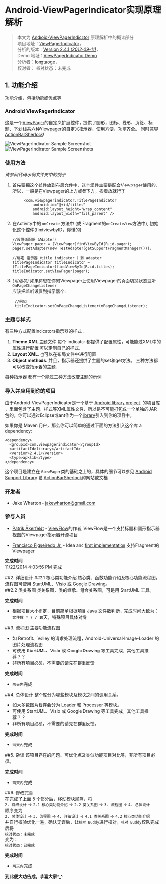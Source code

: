 Android-ViewPagerIndicator实现原理解析
====================================
> 本文为 [Android-ViewPagerIndicator](https://github.com/JakeWharton/Android-ViewPagerIndicator) 原理解析中的概论部分  
> 项目地址：[ViewPagerIndicator](https://github.com/JakeWharton/Android-ViewPagerIndicator)，  
> 分析的版本：[Version 2.4.1 *(2012-09-11)*](https://github.com/JakeWharton/Android-ViewPagerIndicator)，  
> Demo 地址：[ViewPagerIndicator Demo](https://github.com/android-cn/android-open-project-analysis/tree/master/view_pager_indicator_longtaoge/ListSamples)    
> 分析者：[longtaoge](https://github.com/longtaoge)，  
> 校对者：[](https://github.com/longtaoge) 
> 校对状态：未完成   

 

## 1. 功能介绍    ##

功能介绍，包括功能或优点等  

### Android ViewPagerIndicator ###

这是一个[ViewPager][2]的自定义扩展控件，提供了圆形，图标、线形、页签、标题、下划线共六种Viewpager的自定义指示器，使用方便，功能齐全。 同时兼容 [ActionBarSherlock][3]!

![ViewPagerIndicator Sample Screenshot][11]
![ViewPagerIndicator Sample Screenshots][9]


### 使用方法 ##

*请参阅代码示例文件夹中的例子*

   
1. 首先要把这个组件放到布局文件中，这个组件主要是配合Viewpager使用的，所以，一般是在Viewpager的上方或者下方，挨着放就行了

	        <com.viewpagerindicator.TitlePageIndicator
	            android:id="@+id/titles"
	            android:layout_height="wrap_content"
	            android:layout_width="fill_parent" />




1.   在Activity中的 `onCreate` 方法中 (或 Fragment的`onCreateView`方法中), 初始化这个控件(findviewbyID，你懂的)
    

         //设置适配器（Adapter）
         ViewPager pager = (ViewPager)findViewById(R.id.pager);
         pager.setAdapter(new TestAdapter(getSupportFragmentManager()));  

         //绑定 指示器（title indicator ）到 adapter
         TitlePageIndicator titleIndicator = (TitlePageIndicator)findViewById(R.id.titles);
         titleIndicator.setViewPager(pager);


1.  *(可选项)* 如果你想在你的Viewpager上使用Viewpager的页面切换状态监听 `OnPageChangeListener`  
     应该把监听设置到指示器个.

         //例如
         titleIndicator.setOnPageChangeListener(mPageChangeListener);



### 主题与样式 ###
有三种方式配置indicators指示器的样式 .

 1. **Theme XML**.主题文件 每个 indicator 都提供了配置属性，可能能过XML中的属性进行配置
    可以定制自己的样式.
 2. **Layout XML**. 也可以在布局文件中进行配置
 3. **Object methods**. 并且，指示器还提供了主题的set和get方法。
    三种方法都可以改变指示器的主题.


每种指示器 都有一个能过三种方法改变主题的示例


### 导入并应用到你的项目 ###

由于Android-ViewPagerIndicator是一个基于 [Android library project][7]. 的项目库
，里面包含了主题、样式等XML属性文件，所以是不可能打包成一个单独的JAR包的，你可以通过Eclipse或ant作为一个[library][8]引入到你的项目中。

如果你是 Maven 用户，那么你可以简单的通过下面的方法引入这个库
a dependency:

    <dependency>
      <groupId>com.viewpagerindicator</groupId>
      <artifactId>library</artifactId>
      <version>2.4.1</version>
      <type>apklib</type>
    </dependency>

这个项目是建立在 `ViewPager`类的基础之上的，具体的细节可以参见
[Android Support Library][2] 或 [ActionBarSherlock][3]的网站或文档




### 开发者 ###

 * Jake Wharton - <jakewharton@gmail.com>
### 参与人员 ###
 * [Patrik Åkerfeldt][1] - [ViewFlow][4]的作者, ViewFlow是一个支持标题和圆形指示器视图的Viewpager指示器开源项目
 
 * [Francisco Figueiredo Jr.][5] - Idea and [first implementation][6] 支持Fragment的Viewpager

 [1]: https://github.com/pakerfeldt
 [2]: http://developer.android.com/sdk/compatibility-library.html
 [3]: http://actionbarsherlock.com
 [4]: https://github.com/pakerfeldt/android-viewflow
 [5]: https://github.com/franciscojunior
 [6]: https://gist.github.com/1122947
 [7]: http://developer.android.com/guide/developing/projects/projects-eclipse.html
 [8]: http://developer.android.com/guide/developing/projects/projects-eclipse.html#ReferencingLibraryProject
 [9]: https://raw.github.com/JakeWharton/Android-ViewPagerIndicator/master/sample/screens.png
 [10]: https://play.google.com/store/apps/details?id=com.viewpagerindicator.sample  
 [11]: https://github.com/android-cn/android-open-project-analysis/blob/master/view_pager_indicator_longtaoge/image/ViewPagerIndicator.gif




**完成时间**  
11/22/2014 4:03:56 PM 完成  

##2. 详细设计
##2.1 核心类功能介绍
核心类、函数功能介绍及核心功能流程图，流程图可使用 StartUML、Visio 或 Google Drawing。  
##2.2 类关系图
类关系图，类的继承、组合关系图，可是用 StartUML 工具。  

**完成时间**  
- 根据项目大小而定，目前简单根据项目 Java 文件数判断，完成时间大致为：`文件数 * 7 / 10`天，特殊项目具体对待  

##3. 流程图
主要功能流程图  
- 如 Retrofit、Volley 的请求处理流程，Android-Universal-Image-Loader 的图片处理流程图  
- 可使用 StartUML、Visio 或 Google Drawing 等工具完成，其他工具推荐？？  
- 非所有项目必须，不需要的请先在群里反馈  

**完成时间**  
- `两天内`完成  

##4. 总体设计
整个库分为哪些模块及模块之间的调用关系。  
- 如大多数图片缓存会分为 Loader 和 Processer 等模块。  
- 可使用 StartUML、Visio 或 Google Drawing 等工具完成，其他工具推荐？？  
- 非所有项目必须，不需要的请先在群里反馈。  

**完成时间**  
- `两天内`完成  

##5. 杂谈
该项目存在的问题、可优化点及类似功能项目对比等，非所有项目必须。  

**完成时间**  
- `两天内`完成  

##6. 修改完善  
在完成了上面 5 个部分后，移动模块顺序，将  
`2. 详细设计` -> `2.1 核心类功能介绍` -> `2.2 类关系图` -> `3. 流程图` -> `4. 总体设计`  
顺序变为  
`2. 总体设计` -> `3. 流程图` -> `4. 详细设计` -> `4.1 类关系图` -> `4.2 核心类功能介绍`  
并自行校验优化一遍，确认无误后，让`校对 Buddy`进行校对，`校对 Buddy`校队完成后将  
`校对状态：未完成`  
变为：  
`校对状态：已完成`  

**完成时间**  
- `两天内`完成  

**到此便大功告成，恭喜大家^_^**  
